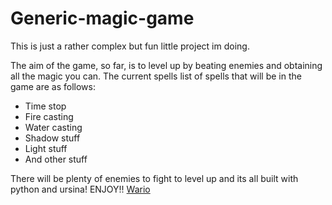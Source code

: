 # Generic-magic-game

This is just a rather complex but fun little project im doing.

The aim of the game, so far, is to level up by beating enemies and obtaining all the magic you can.
The current spells list of spells that will be in the game are as follows:
- Time stop
- Fire casting
- Water casting
- Shadow stuff
- Light stuff
- And other stuff

There will be plenty of enemies to fight to level up and its all built with python and ursina! ENJOY!! [Wario](https://github.com/ItsbaileyX3525/Generic-magic-game/assets/80989969/4978f41c-ead1-401e-9536-d88b31e24435)
